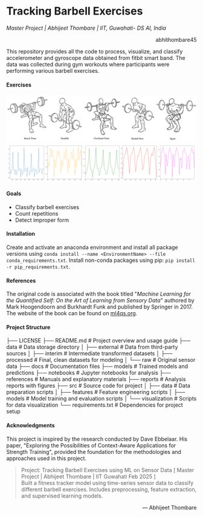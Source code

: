 # Tracking Barbell Exercises
*Master Project | Abhijeet Thombare | IIT, Guwahati- DS AI, India*
<p align="right"> abhithombare45 </p>
This repository provides all the code to process, visualize, and classify accelerometer and gyroscope data obtained from fitbit smart band. The data was collected during gym workouts where participants were performing various barbell exercises.

#### Exercises
![Barbell exercise examples](images/barbell_exercises.png)
![Barbell exercise graphs](images/graphs.png)

#### Goals
* Classify barbell exercises
* Count repetitions
* Detect improper form 

#### Installation
Create and activate an anaconda environment and install all package versions using `conda install --name <EnvironmentName> --file conda_requirements.txt`. Install non-conda packages using pip: `pip install -r pip_requirements.txt`.

#### References
The original code is associated with the book titled "*Machine Learning for the Quantified Self: On the Art of Learning from Sensory Data*"
authored by Mark Hoogendoorn and Burkhardt Funk and published by Springer in 2017. The website of the book can be found on [ml4qs.org](https://ml4qs.org/).

#### Project Structure 
├── LICENSE
├── README.md         # Project overview and usage guide
├── data              # Data storage directory
│   ├── external      # Data from third-party sources
│   ├── interim       # Intermediate transformed datasets
│   ├── processed     # Final, clean datasets for modeling
│   └── raw           # Original sensor data
├── docs              # Documentation files
├── models            # Trained models and predictions
├── notebooks         # Jupyter notebooks for analysis
├── references        # Manuals and explanatory materials
├── reports           # Analysis reports with figures
├── src               # Source code for project
│   ├── data          # Data preparation scripts
│   ├── features      # Feature engineering scripts
│   ├── models        # Model training and evaluation scripts
│   └── visualization # Scripts for data visualization
└── requirements.txt  # Dependencies for project setup

#### Acknowledgments
This project is inspired by the research conducted by Dave Ebbelaar. His paper, "Exploring the Possibilities of Context-Aware Applications for Strength Training", provided the foundation for the methodologies and approaches used in this project.


> Project: Tracking Barbell Exercises using ML on Sensor Data [ Master Project | Abhijeet Thombare | IIT Guwahati Feb 2025 ]  
> Built a fitness tracker model using time-series sensor data to classify different barbell exercises. Includes preprocessing, feature extraction, and supervised learning models.  


<p align="right">— Abhijeet Thombare  </p>

